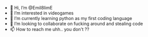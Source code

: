 - 👋 Hi, I’m @Emil8limE
- 👀 I’m interested in videogames
- 🌱 I’m currently learning python as my first coding language
- 💞️ I’m looking to collaborate on fucking around and stealing code
- 📫 How to reach me uhh.. you don't ??

<!---
Emil8limE/Emil8limE is a ✨ special ✨ repository because its `README.md` (this file) appears on your GitHub profile.
You can click the Preview link to take a look at your changes.
--->
